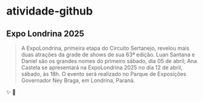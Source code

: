 # atividade-github
## Expo Londrina 2025

> A ExpoLondrina, primeira etapa do Circuito Sertanejo, revelou mais duas atrações da grade de shows de sua 63ª edição. Luan Santana e Daniel são os grandes nomes do primeiro sábado, dia 05 de abril;
> Ana Castela se apresentará na ExpoLondrina 2025 no dia 12 de abril, sábado, às 18h. O evento será realizado no Parque de Exposições Governador Ney Braga, em Londrina, Paraná.

:sparkles: :tada:

